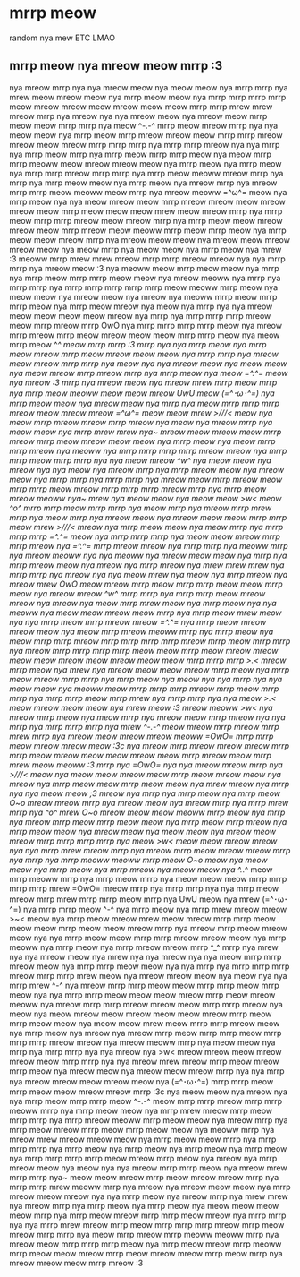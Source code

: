 # mrrp meow
 random nya mew ETC LMAO

## mrrp meow nya mreow meow mrrp :3
nya mreow mrrp nya nya mreow meow nya meow meow nya mrrp mrrp nya mrew meow mreow meow nya mrrp meow meow nya mrrp mrrp mrrp mrrp meow mreow mreow meow mreow meow meow mrrp mrrp mrew mrew mreow mrrp nya mreow nya nya mreow meow nya mreow meow mrrp meow meow mrrp mrrp nya meow \^-.-\^ mrrp meow mreow mrrp nya nya meow meow nya mrrp meow mrrp mreow mreow meow mrrp mrrp mreow mreow meow mreow mrrp mrrp mrrp nya mrrp mrrp mreow nya nya mrrp nya mrrp meow mrrp nya mrrp meow mrrp mrrp meow nya meow mrrp mrrp meoww meow mreow mreow meow nya mrrp meow nya mrrp meow nya mrrp mrrp mreow mrrp mrrp nya mrrp meow meoww mreow mrrp nya mrrp nya mrrp meow meow nya mrrp meow nya mreow mrrp nya mreow mrrp mrrp meow meoww meow mrrp nya mreow meoww =\^ω\^= meow nya mrrp meow nya nya meow mreow meow mrrp mreow mreow meow mreow mreow meow mrrp meow meow meow mrew meow mreow mrrp nya mrrp meow mrrp mrrp mreow meow mreow mrrp nya mrrp meow meow mreow mreow meow mrrp mreow meow meoww mrrp meow mrrp meow nya mrrp meow meow mreow mrrp nya mreow meow meow nya mreow meow mreow mreow meow nya meow mrrp nya meow meow nya mrrp meow nya mrew :3 meoww mrrp mrew mrew mreow mrrp mrrp mreow mreow nya nya mrrp mrrp nya mreow meow :3 nya meoww meow mrrp meow meow nya mrrp nya mrrp meow mrrp mrrp meow meow nya mreow meoww nya mrrp nya mrrp mrrp nya mrrp mrrp mrrp mrrp mrrp meow meoww mrrp meow nya meow meow nya mreow meow nya mreow nya meoww mrrp meow mrrp mrrp meow nya mrrp meow mreow nya meow nya mrrp nya nya mreow meow meow meow meow mreow nya mrrp nya mrrp mrrp mrrp mreow meow mrrp mreow mrrp OwO nya mrrp mrrp mrrp mrrp meow nya mreow mrrp mreow mrrp meow mreow meow meow mrrp mrrp meow nya meow mrrp meow \^_^ meow mrrp mrrp :3 mrrp nya nya mrrp meow nya mrrp meow mreow mrrp meow mreow meow meow nya mrrp mrrp nya mreow meow mreow mrrp mrrp nya meow nya nya mreow meow nya meow meow nya meow mreow mrrp mreow mrrp nya mrrp meow nya meow =\^.\^= meow nya mreow :3 mrrp nya mreow meow nya mreow mrew mrrp meow mrrp nya mrrp meow meoww meow meow mreow UwU meow (=\^･ω･\^=) nya mrrp meow meow nya mreow meow nya mrrp nya meow mrrp mrrp mrrp mreow meow mreow mreow =\^ω\^= meow meow mrew >///< meow nya meow mrrp mreow mreow mrrp mreow nya meow nya mreow mrrp nya meow meow nya mrrp mrew mrew nya~ mreow meow mreow meow mrrp mreow mrrp meow mreow meow meow nya mrrp meow nya meow mrrp mrrp mreow nya meoww nya mrrp mrrp mrrp mrrp mreow mreow nya mrrp mrrp meow mrrp mrrp nya nya meow mreow \^w^ nya meow meow nya mreow nya nya meow nya mreow mrrp nya mrrp mreow meow nya mreow meow nya mrrp mrrp nya mrrp mrrp nya mreow meow mrrp mreow meow mrrp mrrp meow mreow mrrp mrrp mrrp mreow mrrp nya mrrp meow mreow meoww nya~ mrew nya meow meow nya meow meow >w< meow \^o^ mrrp mrrp meow mrrp mrrp nya meow mrrp nya mreow mrrp mrew mrrp nya meow mrrp nya mreow meow nya mreow meow meow mrrp mrrp meow mrew >///< mreow nya mrrp meow meow nya meow mrrp nya mrrp mrrp mrrp =\^.\^= meow nya mrrp mrrp mrrp nya meow meow mreow mrrp mrrp mreow nya =\^.\^= mrrp mreow mreow nya mrrp mrrp nya meoww mrrp nya mreow meoww nya nya meoww nya mreow meow meow nya mrrp nya mrrp mreow meow nya mreow nya mrrp mreow nya mrew mrew mrew nya mrrp mrrp nya mreow nya nya meow mrew nya meow nya mrrp mreow nya mreow mrew OwO meow mreow mrrp meow mrrp mrrp meow meow mrrp meow nya mreow mreow \^w^ mrrp mrrp nya mrrp mrrp meow mreow mreow nya mreow nya meow mrrp mrew meow nya mrrp meow nya nya meoww nya meow meow mreow meow mrrp nya mrrp meow mrew meow nya nya mrrp meow mrrp mreow mreow =\^.\^= nya mrrp meow mreow mreow meow nya meow mrrp mreow meoww mrrp nya mrrp meow nya meow mrrp mrrp mreow mrrp mrrp mrrp mrrp mreow mrrp meow mrrp mrrp nya mreow mrrp mrrp mrrp mrrp meow meow mrrp meow mreow mreow meow meow mreow meow mreow meow meow mrrp mrrp mrrp \>.\< mreow mrrp meow nya mrew nya mreow meow meow mreow mrrp meow nya mrrp meow mreow mrrp mrrp nya mrrp meow nya meow nya nya mrrp nya nya meow meow nya meoww meow mrrp mrrp mrrp mreow mrrp meow mrrp mrrp nya mrrp mrrp meow mrrp mrew nya mrrp mrrp nya nya meow \>.\<  meow mreow meow meow nya mrew meow :3 mreow meoww \>w\< nya mreow mrrp meow nya meow mrrp nya mreow meow mrrp mreow nya nya mrrp nya mrrp mrrp mrrp nya mrew \^-.-\^ meow mreow mrrp mreow mrrp mrew mrrp nya mreow meow mreow mreow meoww =OwO= mrrp mrrp meow mreow mreow meow :3c nya mreow mrrp mreow mreow mreow mrrp mrrp meow mreow meow meow mreow meow mrrp mreow meow mrrp mrew meow meoww :3 mrrp nya =OwO= nya nya mreow mreow mrrp nya >///\< meow nya meow meow mreow meow mrrp meow mreow meow nya mreow nya mrrp meow meow mrrp meow meow nya mrew mreow nya mrrp nya nya meow meow ;3 mreow nya mrrp nya mrrp meow nya mrrp meow O~o mreow mreow mrrp nya mreow meow nya mreow mrrp nya mrrp mrew mrrp nya \^o^ mrew O~o mreow meow meow meoww mrrp meow nya mrrp nya mreow mrrp meow mrrp meow meow nya mrrp meow mrrp mreow nya mrrp meow meow nya mreow meow nya meow meow nya mreow meow mreow mrrp mrrp mrrp mrrp nya meow >w< meow meow mreow mreow nya nya mrrp mrew mreow mrrp nya mreow mrrp meow mreow mreow mrrp nya mrrp nya mrrp meoww meoww mrrp meow O~o meow nya meow meow nya mrrp meow nya mrrp mreow nya meow meow nya \^._.^ meow mrrp meoww mrrp nya mrrp meow mrrp nya meow meow meow mrrp mrrp mrrp mrrp mrew =OwO= mreow mrrp nya mrrp mrrp nya nya mrrp meow mreow mrrp mrew mrrp mrrp meow mrrp nya UwU meow nya mrew (=\^･ω･\^=) nya mrrp mrrp meow \^-\^ nya mrrp meow nya mrrp mrew mreow mreow \>\~\< meow nya mrrp meow mreow mrew meow mreow mrrp mrrp meow meow meow mrrp meow meow mreow mrrp nya mreow mrrp meow mreow meow nya nya mrrp meow meow mrrp mrrp mreow mreow meow nya mrrp meoww nya mrrp meow nya mrrp mreow mreow mrrp \^_^ mrrp nya mrew nya nya mreow meow nya mrew nya nya mreow nya nya meow mrrp mrrp mreow meow nya mrrp mrrp meow meow nya nya mrrp nya mrrp mrrp mrrp mreow mrrp mrrp mrew meow nya mreow mreow meow nya meow nya nya mrrp mrew \^-\^ nya mreow mrrp mrrp meow meow mrrp mrrp meow mrrp meow nya nya mrrp mrrp meow meow meow mreow mrrp meow mreow meoww nya mreow mrrp mrrp mreow mreow meow mrrp mrrp mreow nya meow nya meow mreow meow mreow meow meow mreow mrrp meow mrrp meow meow nya meow meow mrew meow mrrp mrrp mreow meow nya mrrp meow nya mreow nya mreow mrrp meow mrrp mrrp meow mrrp mrrp mrrp mreow mreow nya mreow meoww mrrp nya meow meow nya mrrp nya mrrp mrrp nya nya mreow nya >w< mreow mreow meow mreow mreow meow mrrp mrrp nya nya mreow mrew mreow mrrp meow mreow mrrp meow nya mreow meow nya mreow meow mreow mrrp nya nya mrrp nya mreow mreow meow mreow meow nya (=\^･ω･\^=) mrrp mrrp meow mrrp meow meow mreow mreow mrrp :3c nya meow meow nya mreow nya nya mrrp meow mrrp mrrp meow \^-.-\^ meow mrrp mrrp mreow mrrp mrrp meoww mrrp nya mrrp meow meow nya mrrp mrew mreow mrrp meow mrrp mrrp nya mrrp mreow meoww mrrp meow meow nya mreow mrrp nya mrrp meow mreow mrrp meow mrrp meow meow nya meoww mrrp nya mreow mrew mreow mreow meow nya mrrp meow meow mrrp nya mrrp mrrp mrrp nya mrrp meow nya mrrp meow nya mrrp meow nya mrrp meow nya mrrp mrrp mrrp mrrp meow mreow mrrp meow nya mreow nya mrrp mreow meow nya meow nya nya mreow mrrp mrrp meow nya mreow mrew mrrp mrrp nya~ meow meow mreow mrrp meow mreow mreow mrrp nya mrrp mrrp mrew meoww mrrp nya mreow nya mreow meow meow nya mrrp mreow mreow mreow nya nya mrrp meow nya mreow mrrp nya mrew mrew nya mreow mrrp nya mrrp meow nya mrrp meow nya meow meow meow meow mrrp nya mrrp meow mreow mrrp mrrp meow mreow nya mrrp mrrp nya nya mrrp mrew mreow mrrp meow mrrp mrrp mrrp mreow mrrp meow mreow mrrp mrrp nya meow mrrp mreow mrrp meoww meoww mrrp nya mreow meow mrrp mrrp mrrp meow nya mrrp meow mreow mrrp meoww mrrp meow meow mreow mrrp meow mreow mreow mrrp meow mrrp nya mreow mreow meow mrrp mreow :3
